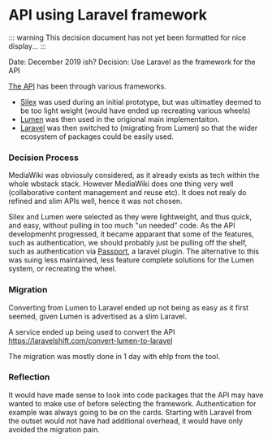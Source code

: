 # API using Laravel framework

::: warning
This decision document has not yet been formatted for nice display...
:::

Date: December 2019 ish?
Decision: Use Laravel as the framework for the API

[The API](https://github.com/wbstack/api) has been through various frameworks.
 - [Silex](https://silex.symfony.com/doc/2.0/intro.html) was used during an initial prototype, but was ultimatley deemed to be too light weight (would have ended up recreating various wheels)
 - [Lumen](https://lumen.laravel.com/) was then used in the origional main implementaiton.
 - [Laravel](https://laravel.com/) was then switched to (migrating from Lumen) so that the wider ecosystem of packages could be easily used.

### Decision Process

MediaWiki was obviosuly considered, as it already exists as tech within the whole wbstack stack.
However MediaWiki does one thing very well (collaborative content management and reuse etc).
It does not realy do refined and slim APIs well, hence it was not chosen.

Silex and Lumen were selected as they were lightweight, and thus quick, and easy, without pulling in too much "un needed" code.
As the API developmenht progressed, it became apparant that some of the features, such as authentication, we should probably just be pulling off the shelf, such as authentication via [Passport](https://laravel.com/docs/8.x/passport), a laravel plugin.
The alternative to this was suing less maintained, less feature complete solutions for the Lumen system, or recreating the wheel.

### Migration

Converting from Lumen to Laravel ended up not being as easy as it first seemed, given Lumen is advertised as a slim Laravel.

A service ended up being used to convert the API https://laravelshift.com/convert-lumen-to-laravel

The migration was mostly done in 1 day with ehlp from the tool.

### Reflection

It would have made sense to look into code packages that the API may have wanted to make use of before selecting the framework.
Authentication for example was always going to be on the cards.
Starting with Laravel from the outset would not have had additional overhead, it would have only avoided the migration pain.
